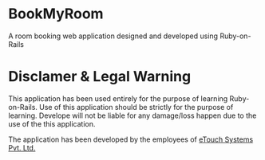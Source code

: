 # BookMyRoom

A room booking web application designed and developed using Ruby-on-Rails

# Disclamer & Legal Warning

This application has been used entirely for the purpose of learning Ruby-on-Rails.
Use of this application should be strictly for the purpose of learning.
Develope will not be liable for any damage/loss happen due to the use of the this application.

The application has been developed by the employees of <a href="http://wwww.etouchsystems.net">eTouch Systems Pvt. Ltd.</a>

